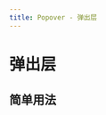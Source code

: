 ```yaml
---
title: Popover - 弹出层
---
```


# 弹出层

## 简单用法

<ClientOnly>
  <popover-demos></popover-demos>
</ClientOnly>
